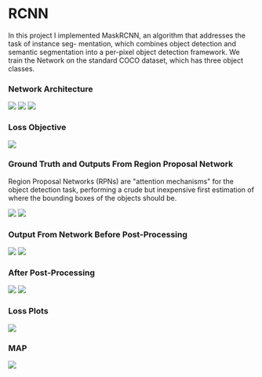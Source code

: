 # RCNN

In this project I implemented MaskRCNN, an algorithm that addresses the task of instance seg-
mentation, which combines object detection and semantic segmentation into a per-pixel object detection framework. We train the Network on the standard COCO dataset, which has three object classes.

### Network Architecture
![](images/NetworkArchitecture.png)
![](images/network1.png)
![](images/network2.png)

### Loss Objective
![](images/Loss1.png)

### Ground Truth and Outputs From Region Proposal Network
Region Proposal Networks (RPNs) are "attention mechanisms" for the object detection task, performing a crude but inexpensive first estimation of where the bounding boxes of the objects should be. 

![](images/GTandRPN.png)
![](images/GTandRPN2.png)

### Output From Network Before Post-Processing
![](images/networkOutput.png)
![](images/networkOutput1.png)


### After Post-Processing
![](images/postProc.png)
![](images/postProc1.png)

### Loss Plots
![](images/Losses.png)

### MAP
![](images/MAP.png)



